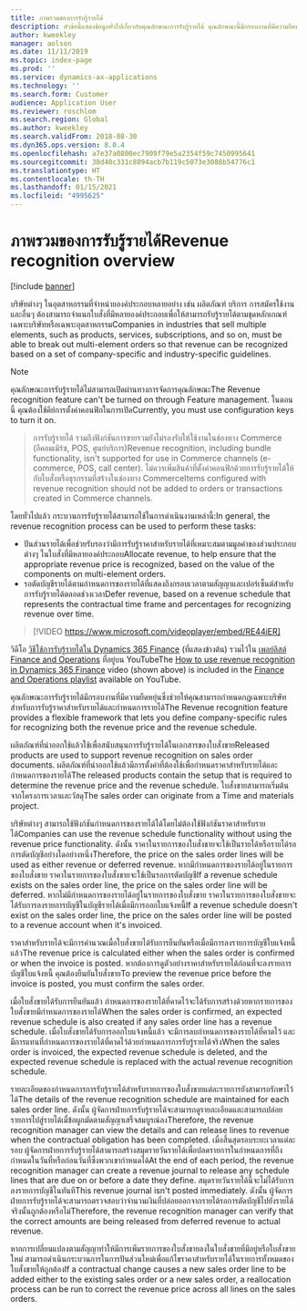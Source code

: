 ```yaml
---
title: ภาพรวมของการรับรู้รายได้
description: หัวข้อนี้แสดงข้อมูลทั่วไปเกี่ยวกับคุณลักษณะการรับรู้รายได้ คุณลักษณะนี้มีกรอบงานที่มีความยืดหยุ่นซึ่งช่วยให้คุณสามารถกำหนดกฎเฉพาะบริษัทสำหรับการรับรู้ราคาสำหรับรายได้และกำหนดการรายได้สำหรับใบสั่งที่มีหลายองค์ประกอบ
author: kweekley
manager: aolson
ms.date: 11/11/2019
ms.topic: index-page
ms.prod: ''
ms.service: dynamics-ax-applications
ms.technology: ''
ms.search.form: Customer
audience: Application User
ms.reviewer: roschlom
ms.search.region: Global
ms.author: kweekley
ms.search.validFrom: 2018-08-30
ms.dyn365.ops.version: 8.0.4
ms.openlocfilehash: a7e37a0800ec7909f79e5a2354f59c7450995641
ms.sourcegitcommit: 38d40c331c8894acb7b119c5073e3088b54776c1
ms.translationtype: HT
ms.contentlocale: th-TH
ms.lasthandoff: 01/15/2021
ms.locfileid: "4995625"
---
```

# <a name="revenue-recognition-overview"></a><span data-ttu-id="43b0e-104">ภาพรวมของการรับรู้รายได้</span><span class="sxs-lookup"><span data-stu-id="43b0e-104">Revenue recognition overview</span></span>

[!include [banner](../includes/banner.md)]

<span data-ttu-id="43b0e-105">บริษัทต่างๆ ในอุตสาหกรรมที่จำหน่ายองค์ประกอบหลายอย่าง เช่น ผลิตภัณฑ์ บริการ การสมัครใช้งาน และอื่นๆ ต้องสามารถจำแนกใบสั่งที่มีหลายองค์ประกอบเพื่อให้สามารถรับรู้รายได้ตามชุดหลักเกณฑ์เฉพาะบริษัทหรือเฉพาะอุตสาหกรรม</span><span class="sxs-lookup"><span data-stu-id="43b0e-105">Companies in industries that sell multiple elements, such as products, services, subscriptions, and so on, must be able to break out multi-element orders so that revenue can be recognized based on a set of company-specific and industry-specific guidelines.</span></span>

> [!NOTE]
> <span data-ttu-id="43b0e-106">คุณลักษณะการรับรู้รายได้ไม่สามารถเปิดผ่านทางการจัดการคุณลักษณะ</span><span class="sxs-lookup"><span data-stu-id="43b0e-106">The Revenue recognition feature can't be turned on through Feature management.</span></span> <span data-ttu-id="43b0e-107">ในตอนนี้ คุณต้องใช้คีย์การตั้งค่าคอนฟิกในการเปิด</span><span class="sxs-lookup"><span data-stu-id="43b0e-107">Currently, you must use configuration keys to turn it on.</span></span>

> <span data-ttu-id="43b0e-108">การรับรู้รายได้ รวมถึงฟังก์ชันการขายรวมยังไม่รองรับให้ใช้งานในช่องทาง Commerce (อีคอมเมิร์ซ, POS, ศูนย์บริการ)</span><span class="sxs-lookup"><span data-stu-id="43b0e-108">Revenue recognition, including bundle functionality, isn't supported for use in Commerce channels (e-commerce, POS, call center).</span></span> <span data-ttu-id="43b0e-109">ไม่ควรเพิ่มสินค้าที่ตั้งค่าคอนฟิกด้วยการรับรู้รายได้ให้กับใบสั่งหรือธุรกรรมที่สร้างในช่องทาง Commerce</span><span class="sxs-lookup"><span data-stu-id="43b0e-109">Items configured with revenue recognition should not be added to orders or transactions created in Commerce channels.</span></span>

<span data-ttu-id="43b0e-110">โดยทั่วไปแล้ว กระบวนการรับรู้รายได้สามารถใช้ในการดำเนินงานเหล่านี้:</span><span class="sxs-lookup"><span data-stu-id="43b0e-110">In general, the revenue recognition process can be used to perform these tasks:</span></span>

* <span data-ttu-id="43b0e-111">ปันส่วนรายได้เพื่อช่วยรับรองว่ามีการรับรู้ราคาสำหรับรายได้ที่เหมาะสมตามมูลค่าของส่วนประกอบต่างๆ ในใบสั่งที่มีหลายองค์ประกอบ</span><span class="sxs-lookup"><span data-stu-id="43b0e-111">Allocate revenue, to help ensure that the appropriate revenue price is recognized, based on the value of the components on multi-element orders.</span></span>
* <span data-ttu-id="43b0e-112">รอตัดบัญชีรายได้ตามกำหนดการของรายได้ที่แสดงถึงกรอบเวลาตามสัญญาและเปอร์เซ็นต์สำหรับการรับรู้รายได้ตลอดช่วงเวลา</span><span class="sxs-lookup"><span data-stu-id="43b0e-112">Defer revenue, based on a revenue schedule that represents the contractual time frame and percentages for recognizing revenue over time.</span></span>

> [!VIDEO https://www.microsoft.com/videoplayer/embed/RE44iER]

<span data-ttu-id="43b0e-113">วิดีโอ [วิธีใช้การรับรู้รายได้ใน Dynamics 365 Finance](https://youtu.be/v3amIsiqvoo) (ที่แสดงข้างต้น) รวมไว้ใน [เพลย์ลิสต์ Finance and Operations](https://www.youtube.com/playlist?list=PLcakwueIHoT_SYfIaPGoOhloFoCXiUSyW) ที่อยู่บน YouTube</span><span class="sxs-lookup"><span data-stu-id="43b0e-113">The [How to use revenue recognition in Dynamics 365 Finance](https://youtu.be/v3amIsiqvoo) video (shown above) is included in the [Finance and Operations playlist](https://www.youtube.com/playlist?list=PLcakwueIHoT_SYfIaPGoOhloFoCXiUSyW) available on YouTube.</span></span>

<span data-ttu-id="43b0e-114">คุณลักษณะการรับรู้รายได้มีกรอบงานที่มีความยืดหยุ่นซึ่งช่วยให้คุณสามารถกำหนดกฎเฉพาะบริษัทสำหรับการรับรู้ราคาสำหรับรายได้และกำหนดการรายได้</span><span class="sxs-lookup"><span data-stu-id="43b0e-114">The Revenue recognition feature provides a flexible framework that lets you define company-specific rules for recognizing both the revenue price and the revenue schedule.</span></span>

<span data-ttu-id="43b0e-115">ผลิตภัณฑ์ที่นำออกใช้แล้วใช้เพื่อสนับสนุนการรับรู้รายได้ในเอกสารของใบสั่งขาย</span><span class="sxs-lookup"><span data-stu-id="43b0e-115">Released products are used to support revenue recognition on sales order documents.</span></span> <span data-ttu-id="43b0e-116">ผลิตภัณฑ์ที่นำออกใช้แล้วมีการตั้งค่าที่ต้องใช้เพื่อกำหนดราคาสำหรับรายได้และกำหนดการของรายได้</span><span class="sxs-lookup"><span data-stu-id="43b0e-116">The released products contain the setup that is required to determine the revenue price and the revenue schedule.</span></span> <span data-ttu-id="43b0e-117">ใบสั่งขายสามารถเริ่มต้นจากโครงการเวลาและวัสดุ</span><span class="sxs-lookup"><span data-stu-id="43b0e-117">The sales order can originate from a Time and materials project.</span></span>

<span data-ttu-id="43b0e-118">บริษัทต่างๆ สามารถใช้ฟังก์ชันกำหนดการของรายได้ได้โดยไม่ต้องใช้ฟังก์ชันราคาสำหรับรายได้</span><span class="sxs-lookup"><span data-stu-id="43b0e-118">Companies can use the revenue schedule functionality without using the revenue price functionality.</span></span> <span data-ttu-id="43b0e-119">ดังนั้น ราคาในรายการของใบสั่งขายจะใช้เป็นรายได้หรือรายได้รอการตัดบัญชีอย่างใดอย่างหนึ่ง</span><span class="sxs-lookup"><span data-stu-id="43b0e-119">Therefore, the price on the sales order lines will be used as either revenue or deferred revenue.</span></span> <span data-ttu-id="43b0e-120">หากมีกำหนดการของรายได้อยู่ในรายการของใบสั่งขาย ราคาในรายการของใบสั่งขายจะใช้เป็นรอการตัดบัญชี</span><span class="sxs-lookup"><span data-stu-id="43b0e-120">If a revenue schedule exists on the sales order line, the price on the sales order line will be deferred.</span></span> <span data-ttu-id="43b0e-121">หากไม่มีกำหนดการของรายได้อยู่ในรายการของใบสั่งขาย ราคาในรายการของใบสั่งขายจะได้รับการลงรายการบัญชีในบัญชีรายได้เมื่อมีการออกใบแจ้งหนี้</span><span class="sxs-lookup"><span data-stu-id="43b0e-121">If a revenue schedule doesn't exist on the sales order line, the price on the sales order line will be posted to a revenue account when it's invoiced.</span></span>

<span data-ttu-id="43b0e-122">ราคาสำหรับรายได้จะมีการคำนวณเมื่อใบสั่งขายได้รับการยืนยันหรือเมื่อมีการลงรายการบัญชีใบแจ้งหนี้แล้ว</span><span class="sxs-lookup"><span data-stu-id="43b0e-122">The revenue price is calculated either when the sales order is confirmed or when the invoice is posted.</span></span> <span data-ttu-id="43b0e-123">หากต้องการดูตัวอย่างราคาสำหรับรายได้ก่อนที่จะลงรายการบัญชีใบแจ้งหนี้ คุณต้องยืนยันใบสั่งขาย</span><span class="sxs-lookup"><span data-stu-id="43b0e-123">To preview the revenue price before the invoice is posted, you must confirm the sales order.</span></span>

<span data-ttu-id="43b0e-124">เมื่อใบสั่งขายได้รับการยืนยันแล้ว กำหนดการของรายได้ที่คาดไว้จะได้รับการสร้างด้วยหากรายการของใบสั่งขายมีกำหนดการของรายได้</span><span class="sxs-lookup"><span data-stu-id="43b0e-124">When the sales order is confirmed, an expected revenue schedule is also created if any sales order line has a revenue schedule.</span></span> <span data-ttu-id="43b0e-125">เมื่อใบสั่งขายได้รับการออกใบแจ้งหนี้แล้ว จะมีการลบกำหนดการของรายได้ที่คาดไว้ และมีการแทนที่กำหนดการของรายได้ที่คาดไว้ด้วยกำหนดการการรับรู้รายได้จริง</span><span class="sxs-lookup"><span data-stu-id="43b0e-125">When the sales order is invoiced, the expected revenue schedule is deleted, and the expected revenue schedule is replaced with the actual revenue recognition schedule.</span></span>

<span data-ttu-id="43b0e-126">รายละเอียดของกำหนดการการรับรู้รายได้สำหรับรายการของใบสั่งขายแต่ละรายการยังสามารถรักษาไว้ได้</span><span class="sxs-lookup"><span data-stu-id="43b0e-126">The details of the revenue recognition schedule are maintained for each sales order line.</span></span> <span data-ttu-id="43b0e-127">ดังนั้น ผู้จัดการฝ่ายการรับรู้รายได้จะสามารถดูรายละเอียดและสามารถปล่อยรายการไปสู่รายได้เมื่ข้อผูกมัดตามสัญญาเสร็จสมบูรณ์ลง</span><span class="sxs-lookup"><span data-stu-id="43b0e-127">Therefore, the revenue recognition manager can view the details and can release lines to revenue when the contractual obligation has been completed.</span></span> <span data-ttu-id="43b0e-128">เมื่อสิ้นสุดรอบระยะเวลาแต่ละรอบ ผู้จัดการฝ่ายการรับรู้รายได้สามารถสร้างสมุดรายวันรายได้เพื่อปลดรายการในกำหนดการที่ถึงกำหนดในวันที่หรือก่อนวันที่ซึ่งพวกเขากำหนดได้</span><span class="sxs-lookup"><span data-stu-id="43b0e-128">At the end of each period, the revenue recognition manager can create a revenue journal to release any schedule lines that are due on or before a date they define.</span></span> <span data-ttu-id="43b0e-129">สมุดรายวันรายได้นี้จะไม่ได้รับการลงรายการบัญชีในทันที</span><span class="sxs-lookup"><span data-stu-id="43b0e-129">This revenue journal isn't posted immediately.</span></span> <span data-ttu-id="43b0e-130">ดังนั้น ผู้จัดการฝ่ายการรับรู้รายได้จะสามารถตรวจสอบว่าจำนวนเงินที่ปล่อยออกจากรายได้รอการตัดบัญชีไปยังรายได้จริงนั้นถูกต้องหรือไม่</span><span class="sxs-lookup"><span data-stu-id="43b0e-130">Therefore, the revenue recognition manager can verify that the correct amounts are being released from deferred revenue to actual revenue.</span></span>

<span data-ttu-id="43b0e-131">หากการเปลี่ยนแปลงตามสัญญาทำให้มีการเพิ่มรายการของใบสั่งขายลงในใบสั่งขายที่มีอยู่หรือใบสั่งขายใหม่ สามารถดำเนินกระบวนการในการปันส่วนใหม่เพื่อแก้ไขราคาสำหรับรายได้ในรายการทั้งหมดของใบสั่งขายให้ถูกต้อง</span><span class="sxs-lookup"><span data-stu-id="43b0e-131">If a contractual change causes a new sales order line to be added either to the existing sales order or a new sales order, a reallocation process can be run to correct the revenue price across all lines on the sales orders.</span></span>
